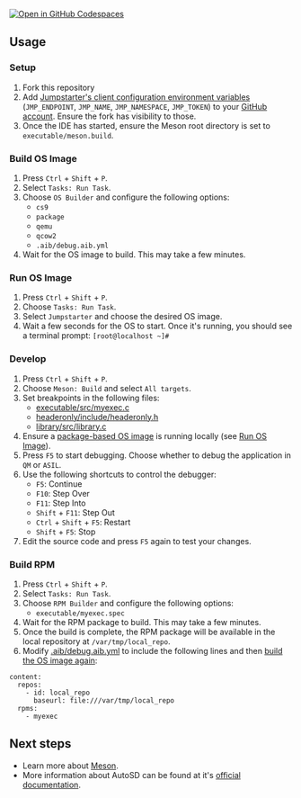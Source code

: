 [![Open in GitHub
Codespaces](https://github.com/codespaces/badge.svg)](https://codespaces.new/raballew/autosd?quickstart=1)

## Usage

### Setup

1.  Fork this repository
2.  Add [Jumpstarter's client configuration environment
variables](https://jumpstarter.dev/main/getting-started/configuration/files.html#client-configuration)
(`JMP_ENDPOINT`, `JMP_NAME`, `JMP_NAMESPACE`, `JMP_TOKEN`) to your [GitHub
account](https://github.com/settings/codespaces/secrets). Ensure the fork has
visibility to those.
2.  Once the IDE has started, ensure the Meson root directory is set to
    `executable/meson.build`.

### Build OS Image

1.  Press `Ctrl` + `Shift` + `P`.
2.  Select `Tasks: Run Task`.
3.  Choose `OS Builder` and configure the following options:
    *   `cs9`
    *   `package`
    *   `qemu`
    *   `qcow2`
    *   `.aib/debug.aib.yml`
4.  Wait for the OS image to build. This may take a few minutes.

### Run OS Image

1.  Press `Ctrl` + `Shift` + `P`.
2.  Choose `Tasks: Run Task`.
3.  Select `Jumpstarter` and choose the desired OS image.
4.  Wait a few seconds for the OS to start. Once it's running, you should see a
    terminal prompt: `[root@localhost ~]#`

### Develop

1.  Press `Ctrl` + `Shift` + `P`.
2.  Choose `Meson: Build` and select `All targets`.
3.  Set breakpoints in the following files:
    *   [executable/src/myexec.c](executable/src/myexec.c)
    *   [headeronly/include/headeronly.h](headeronly/include/headeronly.h)
    *   [library/src/library.c](library/src/library.c)
4.  Ensure a [package-based OS image](#build-os-image) is running locally (see
    [Run OS Image](#run-os-image)).
5.  Press `F5` to start debugging. Choose whether to debug the application in
    `QM` or `ASIL`.
6.  Use the following shortcuts to control the debugger:
    *   `F5`: Continue
    *   `F10`: Step Over
    *   `F11`: Step Into
    *   `Shift` + `F11`: Step Out
    *   `Ctrl` + `Shift` + `F5`: Restart
    *   `Shift` + `F5`: Stop
7.  Edit the source code and press `F5` again to test your changes.

### Build RPM

1.  Press `Ctrl` + `Shift` + `P`.
2.  Select `Tasks: Run Task`.
3.  Choose `RPM Builder` and configure the following options:
    *   `executable/myexec.spec`
4.  Wait for the RPM package to build. This may take a few minutes.
5.  Once the build is complete, the RPM package will be available in the local
    repository at `/var/tmp/local_repo`.
6.  Modify [.aib/debug.aib.yml](.aib/debug.aib.yml) to include the following
    lines and then [build the OS image again](#build-os-image):

```
content:
  repos:
    - id: local_repo
      baseurl: file:///var/tmp/local_repo
  rpms:
    - myexec
```

## Next steps

- Learn more about [Meson](docs/meson.md).
- More information about AutoSD can be found at it's [official
  documentation](https://sig.centos.org/automotive/getting-started/).
